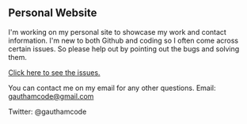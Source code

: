 ## Personal Website
I'm working on my personal site to showcase my work and contact information. I'm new to both Github and coding so I often come across certain issues. So please help out by pointing out the bugs and solving them.

[Click here to see the issues.](/../../issues/1)

You can contact me on my email for any other questions.
Email: gauthamcode@gmail.com

Twitter: @gauthamcode
